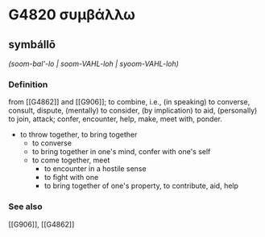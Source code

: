 # G4820 συμβάλλω

## symbállō

_(soom-bal'-lo | soom-VAHL-loh | syoom-VAHL-loh)_

### Definition

from [[G4862]] and [[G906]]; to combine, i.e., (in speaking) to converse, consult, dispute, (mentally) to consider, (by implication) to aid, (personally) to join, attack; confer, encounter, help, make, meet with, ponder.

- to throw together, to bring together
  - to converse
  - to bring together in one's mind, confer with one's self
  - to come together, meet
    - to encounter in a hostile sense
    - to fight with one
    - to bring together of one's property, to contribute, aid, help

### See also

[[G906]], [[G4862]]

